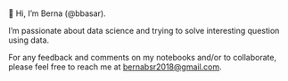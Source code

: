 ### 
👋 Hi, I’m Berna (@bbasar).

I’m passionate about data science and trying to solve interesting question using data.

For any feedback and comments on my notebooks and/or to collaborate, please feel free to reach me at bernabsr2018@gmail.com. 

